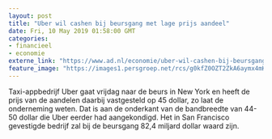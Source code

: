 ```yaml
---
layout: post
title: "Uber wil cashen bij beursgang met lage prijs aandeel"
date: Fri, 10 May 2019 01:58:00 GMT
categories: 
- financieel 
- economie 
externe_link: "https://www.ad.nl/economie/uber-wil-cashen-bij-beursgang-met-lage-prijs-aandeel~aa60a796/"
feature_image: "https://images1.persgroep.net/rcs/g0kfZ0OZT2ZkA6aymx4mKa3ENek/diocontent/147788511/_fitwidth/400/?appId=21791a8992982cd8da851550a453bd7f&quality=0.7"
---
```


Taxi-appbedrijf Uber gaat vrijdag naar de beurs in New York en heeft de prijs van de aandelen daarbij vastgesteld op 45 dollar, zo laat de onderneming weten. Dat is aan de onderkant van de bandbreedte van 44-50 dollar die Uber eerder had aangekondigd. Het in San Francisco gevestigde bedrijf zal bij de beursgang 82,4 miljard dollar waard zijn.
